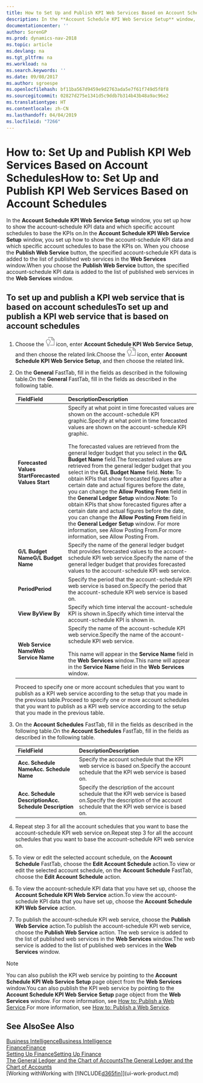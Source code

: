 ```yaml
---
title: How to Set Up and Publish KPI Web Services Based on Account Schedules
description: In the **Account Schedule KPI Web Service Setup** window, you set up how to show the account-schedule KPI data and which specific account schedules to base the KPIs on.
documentationcenter: ''
author: SorenGP
ms.prod: dynamics-nav-2018
ms.topic: article
ms.devlang: na
ms.tgt_pltfrm: na
ms.workload: na
ms.search.keywords: ''
ms.date: 09/08/2017
ms.author: sgroespe
ms.openlocfilehash: bf11ba567d9459e9d2763ada5e7f61f749d5f8f8
ms.sourcegitcommit: 02827d275e1341d5c9ddb7b314b43b48a9ac96e2
ms.translationtype: HT
ms.contentlocale: zh-CN
ms.lasthandoff: 04/04/2019
ms.locfileid: "7266"
---
```

# <a name="how-to-set-up-and-publish-kpi-web-services-based-on-account-schedules"></a><span data-ttu-id="026df-103">How to: Set Up and Publish KPI Web Services Based on Account Schedules</span><span class="sxs-lookup"><span data-stu-id="026df-103">How to: Set Up and Publish KPI Web Services Based on Account Schedules</span></span>
<span data-ttu-id="026df-104">In the **Account Schedule KPI Web Service Setup** window, you set up how to show the account-schedule KPI data and which specific account schedules to base the KPIs on.</span><span class="sxs-lookup"><span data-stu-id="026df-104">In the **Account Schedule KPI Web Service Setup** window, you set up how to show the account-schedule KPI data and which specific account schedules to base the KPIs on.</span></span> <span data-ttu-id="026df-105">When you choose the **Publish Web Service** button, the specified account-schedule KPI data is added to the list of published web services in the **Web Services** window.</span><span class="sxs-lookup"><span data-stu-id="026df-105">When you choose the **Publish Web Service** button, the specified account-schedule KPI data is added to the list of published web services in the **Web Services** window.</span></span>  

## <a name="to-set-up-and-publish-a-kpi-web-service-that-is-based-on-account-schedules"></a><span data-ttu-id="026df-106">To set up and publish a KPI web service that is based on account schedules</span><span class="sxs-lookup"><span data-stu-id="026df-106">To set up and publish a KPI web service that is based on account schedules</span></span>  

1.  <span data-ttu-id="026df-107">Choose the ![Search for Page or Report](media/ui-search/search_small.png "Search for Page or Report icon") icon, enter **Account Schedule KPI Web Service Setup**, and then choose the related link.</span><span class="sxs-lookup"><span data-stu-id="026df-107">Choose the ![Search for Page or Report](media/ui-search/search_small.png "Search for Page or Report icon") icon, enter **Account Schedule KPI Web Service Setup**, and then choose the related link.</span></span>  
2.  <span data-ttu-id="026df-108">On the **General** FastTab, fill in the fields as described in the following table.</span><span class="sxs-lookup"><span data-stu-id="026df-108">On the **General** FastTab, fill in the fields as described in the following table.</span></span>  

    |<span data-ttu-id="026df-109">Field</span><span class="sxs-lookup"><span data-stu-id="026df-109">Field</span></span>|<span data-ttu-id="026df-110">Description</span><span class="sxs-lookup"><span data-stu-id="026df-110">Description</span></span>|  
    |---------------------------------|---------------------------------------|  
    |**<span data-ttu-id="026df-111">Forecasted Values Start</span><span class="sxs-lookup"><span data-stu-id="026df-111">Forecasted Values Start</span></span>**|<span data-ttu-id="026df-112">Specify at what point in time forecasted values are shown on the account-schedule KPI graphic.</span><span class="sxs-lookup"><span data-stu-id="026df-112">Specify at what point in time forecasted values are shown on the account-schedule KPI graphic.</span></span><br /><br /> <span data-ttu-id="026df-113">The forecasted values are retrieved from the general ledger budget that you select in the **G/L Budget Name** field.</span><span class="sxs-lookup"><span data-stu-id="026df-113">The forecasted values are retrieved from the general ledger budget that you select in the **G/L Budget Name** field.</span></span> <span data-ttu-id="026df-114">**Note:**  To obtain KPIs that show forecasted figures after a certain date and actual figures before the date, you can change the **Allow Posting From** field in the **General Ledger Setup** window.</span><span class="sxs-lookup"><span data-stu-id="026df-114">**Note:**  To obtain KPIs that show forecasted figures after a certain date and actual figures before the date, you can change the **Allow Posting From** field in the **General Ledger Setup** window.</span></span> <span data-ttu-id="026df-115">For more information, see Allow Posting From.</span><span class="sxs-lookup"><span data-stu-id="026df-115">For more information, see Allow Posting From.</span></span>|  
    |**<span data-ttu-id="026df-116">G/L Budget Name</span><span class="sxs-lookup"><span data-stu-id="026df-116">G/L Budget Name</span></span>**|<span data-ttu-id="026df-117">Specify the name of the general ledger budget that provides forecasted values to the account-schedule KPI web service.</span><span class="sxs-lookup"><span data-stu-id="026df-117">Specify the name of the general ledger budget that provides forecasted values to the account-schedule KPI web service.</span></span>|  
    |**<span data-ttu-id="026df-118">Period</span><span class="sxs-lookup"><span data-stu-id="026df-118">Period</span></span>**|<span data-ttu-id="026df-119">Specify the period that the account-schedule KPI web service is based on.</span><span class="sxs-lookup"><span data-stu-id="026df-119">Specify the period that the account-schedule KPI web service is based on.</span></span>|  
    |**<span data-ttu-id="026df-120">View By</span><span class="sxs-lookup"><span data-stu-id="026df-120">View By</span></span>**|<span data-ttu-id="026df-121">Specify which time interval the account-schedule KPI is shown in.</span><span class="sxs-lookup"><span data-stu-id="026df-121">Specify which time interval the account-schedule KPI is shown in.</span></span>|  
    |**<span data-ttu-id="026df-122">Web Service Name</span><span class="sxs-lookup"><span data-stu-id="026df-122">Web Service Name</span></span>**|<span data-ttu-id="026df-123">Specify the name of the account-schedule KPI web service.</span><span class="sxs-lookup"><span data-stu-id="026df-123">Specify the name of the account-schedule KPI web service.</span></span><br /><br /> <span data-ttu-id="026df-124">This name will appear in the **Service Name** field in the **Web Services** window.</span><span class="sxs-lookup"><span data-stu-id="026df-124">This name will appear in the **Service Name** field in the **Web Services** window.</span></span>|  

    <span data-ttu-id="026df-125">Proceed to specify one or more account schedules that you want to publish as a KPI web service according to the setup that you made in the previous table.</span><span class="sxs-lookup"><span data-stu-id="026df-125">Proceed to specify one or more account schedules that you want to publish as a KPI web service according to the setup that you made in the previous table.</span></span>  

3.  <span data-ttu-id="026df-126">On the **Account Schedules** FastTab, fill in the fields as described in the following table.</span><span class="sxs-lookup"><span data-stu-id="026df-126">On the **Account Schedules** FastTab, fill in the fields as described in the following table.</span></span>  

    |<span data-ttu-id="026df-127">Field</span><span class="sxs-lookup"><span data-stu-id="026df-127">Field</span></span>|<span data-ttu-id="026df-128">Description</span><span class="sxs-lookup"><span data-stu-id="026df-128">Description</span></span>|  
    |---------------------------------|---------------------------------------|  
    |**<span data-ttu-id="026df-129">Acc. Schedule Name</span><span class="sxs-lookup"><span data-stu-id="026df-129">Acc. Schedule Name</span></span>**|<span data-ttu-id="026df-130">Specify the account schedule that the KPI web service is based on.</span><span class="sxs-lookup"><span data-stu-id="026df-130">Specify the account schedule that the KPI web service is based on.</span></span>|  
    |**<span data-ttu-id="026df-131">Acc. Schedule Description</span><span class="sxs-lookup"><span data-stu-id="026df-131">Acc. Schedule Description</span></span>**|<span data-ttu-id="026df-132">Specify the description of the account schedule that the KPI web service is based on.</span><span class="sxs-lookup"><span data-stu-id="026df-132">Specify the description of the account schedule that the KPI web service is based on.</span></span>|  

4.  <span data-ttu-id="026df-133">Repeat step 3 for all the account schedules that you want to base the account-schedule KPI web service on.</span><span class="sxs-lookup"><span data-stu-id="026df-133">Repeat step 3 for all the account schedules that you want to base the account-schedule KPI web service on.</span></span>  
5.  <span data-ttu-id="026df-134">To view or edit the selected account schedule, on the **Account Schedule** FastTab, choose the **Edit Account Schedule** action.</span><span class="sxs-lookup"><span data-stu-id="026df-134">To view or edit the selected account schedule, on the **Account Schedule** FastTab, choose the **Edit Account Schedule** action.</span></span>  
6.  <span data-ttu-id="026df-135">To view the account-schedule KPI data that you have set up, choose the **Account Schedule KPI Web Service** action.</span><span class="sxs-lookup"><span data-stu-id="026df-135">To view the account-schedule KPI data that you have set up, choose the **Account Schedule KPI Web Service** action.</span></span>  
7.  <span data-ttu-id="026df-136">To publish the account-schedule KPI web service, choose the **Publish Web Service** action.</span><span class="sxs-lookup"><span data-stu-id="026df-136">To publish the account-schedule KPI web service, choose the **Publish Web Service** action.</span></span> <span data-ttu-id="026df-137">The web service is added to the list of published web services in the **Web Services** window.</span><span class="sxs-lookup"><span data-stu-id="026df-137">The web service is added to the list of published web services in the **Web Services** window.</span></span>  

> [!NOTE]  
>  <span data-ttu-id="026df-138">You can also publish the KPI web service by pointing to the **Account Schedule KPI Web Service Setup** page object from the **Web Services** window.</span><span class="sxs-lookup"><span data-stu-id="026df-138">You can also publish the KPI web service by pointing to the **Account Schedule KPI Web Service Setup** page object from the **Web Services** window.</span></span> <span data-ttu-id="026df-139">For more information, see [How to: Publish a Web Service](across-how-publish-web-service.md).</span><span class="sxs-lookup"><span data-stu-id="026df-139">For more information, see [How to: Publish a Web Service](across-how-publish-web-service.md).</span></span>  

## <a name="see-also"></a><span data-ttu-id="026df-140">See Also</span><span class="sxs-lookup"><span data-stu-id="026df-140">See Also</span></span>  
[<span data-ttu-id="026df-141">Business Intelligence</span><span class="sxs-lookup"><span data-stu-id="026df-141">Business Intelligence</span></span>](bi.md)  
[<span data-ttu-id="026df-142">Finance</span><span class="sxs-lookup"><span data-stu-id="026df-142">Finance</span></span>](finance.md)  
[<span data-ttu-id="026df-143">Setting Up Finance</span><span class="sxs-lookup"><span data-stu-id="026df-143">Setting Up Finance</span></span>](finance-setup-finance.md)  
[<span data-ttu-id="026df-144">The General Ledger and the Chart of Accounts</span><span class="sxs-lookup"><span data-stu-id="026df-144">The General Ledger and the Chart of Accounts</span></span>](finance-general-ledger.md)  
[<span data-ttu-id="026df-145">Working with</span><span class="sxs-lookup"><span data-stu-id="026df-145">Working with</span></span> [!INCLUDE[d365fin](includes/d365fin_md.md)]](ui-work-product.md)
